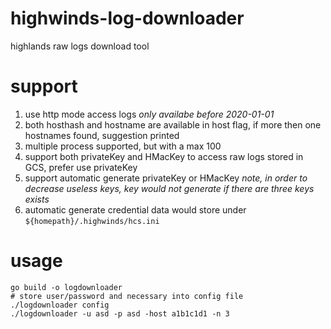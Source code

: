 # highwinds-log-downloader

highlands raw logs download tool

# support

1. use http mode access logs _only availabe before 2020-01-01_
2. both hosthash and hostname are available in host flag, if more then one hostnames found, suggestion printed
3. multiple process supported, but with a max 100
4. support both privateKey and HMacKey to access raw logs stored in GCS, prefer use privateKey
5. support automatic generate privateKey or HMacKey _note, in order to decrease useless keys, key would not generate if there are three keys exists_
6. automatic generate credential data would store under `${homepath}/.highwinds/hcs.ini`

# usage

    go build -o logdownloader
    # store user/password and necessary into config file
    ./logdownloader config
    ./logdownloader -u asd -p asd -host a1b1c1d1 -n 3
